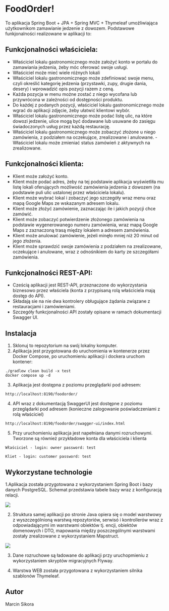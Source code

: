 # FoodOrder!

To aplikacja Spring Boot + JPA + Spring MVC + Thymeleaf umożliwiająca użytkownikom zamawianie jedzenie z dowozem. Podstawowe funkjonalności realizowane w aplikacji to:

## Funkcjonalności właściciela:
- Właściciel lokalu gastronomicznego może założyć konto w portalu do zamawiania jedzenia, żeby móc oferować swoje usługi.
- Właściciel może mieć wiele różnych lokali
- Właściciel lokalu gastronomicznego może zdefiniować swoje menu, czyli określić kategorię jedzenia (przystawki, zupy, drugie dania, desery) i wprowadzić opis pozycji razem z ceną.
- Każda pozycja w menu możne zostać z niego wycofana lub przywrócona w zależności od dostępności produktu.
- Do każdej z podanych pozycji, właściciel lokalu gastronomicznego może wgrać do aplikacji zdjęcie, żeby ułatwić klientowi wybór.
- Właściciel lokalu gastronomicznego może podać listę ulic, na które dowozi jedzenie, ulice mogą być dodawane lub usuwane do zasięgu świadoczonych usług przez każdą restaurację.
- Właściciel lokalu gastronomicznego może zobaczyć złożone u niego zamówienia, z podziałem na oczekujące, zrealizowane i anulowane.
 -Właściciel lokalu może zmieniać status zamówień z aktywnych na zrealizowane. 

## Funkcjonalności klienta:
- Klient może założyć konto.
- Klient może podać adres, żeby na tej podstawie aplikacja wyświetliła mu listę lokali oferujących możliwość zamówienia jedzenia z dowozem (na podstawie puli ulic ustalonej przez właściciela lokalu).
- Klient może wybrać lokal i zobaczyć jego szczegóły wraz menu oraz mapą Google Maps ze wskazanym adresem lokalu.
- Klient może złożyć zamówienie, zaznaczając ile i jakich pozycji chce zamówić.
- Klient może zobaczyć potwierdzenie złożonego zamówienia na podstawie wygenerowanego numeru zamówienia, wraz mapą Google Maps z zaznaczoną trasą między lokalem a adresem zamówienia. 
- Klient może anulować zamówienie, jeżeli minęło mniej niż 20 minut od jego złożenia.
- Klient może sprawdzić swoje zamówienia z podziałem na zrealizowane, oczekujące i anulowane, wraz z odnośnikiem do karty ze szczegółami zamówienia.

## Funkcjonalności REST-API:
- Cześcią aplikacji jest REST-API, przeznaczone do wykorzystania biznesowo przez właściela (konta z przypisaną rolą właściciela mają dostęp do API).
- Składają sie na nie dwa kontrolery obługujące żądania związane z restauracjami i zamówieniami.
- Szczegóły funkcjonalności API zostały opisane w ramach dokumentacji Swagger UI.

## Instalacja

1. Sklonuj to repozytorium na swój lokalny komputer.
2. Aplikacja jest przygotowana do uruchomienia w kontenerze przez Docker Compose, po uruchomieniu aplikacji i dockera uruchom kontener:

```
./gradlew clean build -x test
docker compose up -d
```

3. Aplikacja jest dostępna z poziomu przeglądarki pod adresem:
```
http://localhost:8190/foodorder/
```

4. API wraz z dokumentacją SwaggerUI jest dostępne z poziomu przeglądarki pod adresem (konieczne zalogowanie poświadczeniami z rolą właściciel)
```
http://localhost:8190/foodorder/swagger-ui/index.html
```
5. Przy uruchomieniu aplikacja jest napełniana danymi rozruchowymi. Tworzone są również przykładowe konta dla właściciela i klienta
```
Właściciel - login: owner password: test
```

```
Kliet - login: customer password: test
```

 ## Wykorzystane technologie

1.Aplikacja została przygotowana z wykorzystaniem Spring Boot i bazy danych PostgreSQL. Schemat przedstawia tabele bazy wraz z konfiguracją relacji.

![](https://github.com/xavras86/FoodOrder/assets/99759304/f12ac45d-05ce-48f2-ba95-0a57d2fa485a)

2. Struktura samej aplikacji po stronie Java opiera się o model warstwowy z wyszczególnioną warstwą repozytoriów, serwisó i kontrollerów wraz z odpowiadającymi im warstwami obiektów
tj. encji, obiektów domenowych i DTO, mapowania między poszczególnymi warstwami zostały zrealizowane z wykorzystaniem Mapstruct.

![](https://github.com/xavras86/FoodOrder/assets/99759304/2b93f9fb-186c-4301-8ec0-62341c4deaaa)

3. Dane rozruchowe są ładowane do aplikacji przy uruchopmieniu z wykorzystaniem skryptów migracyjnych Flyway.

4. Warstwa WEB została przygotowana z wykorzystaniem silnika szablonów Thymeleaf.


 ## Autor
Marcin Sikora











